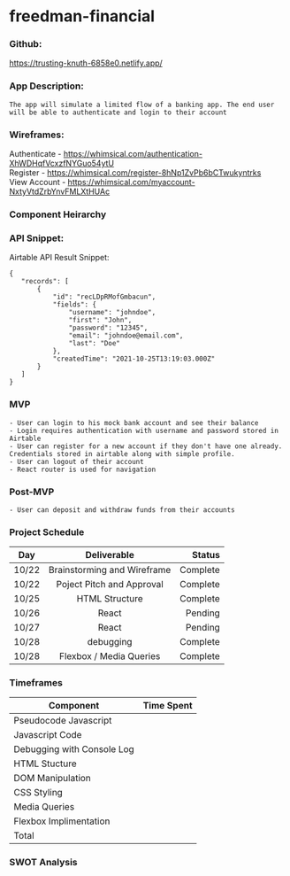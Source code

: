 # freedman-financial

### Github: 
<https://trusting-knuth-6858e0.netlify.app/>    
  
    
### App Description:
    The app will simulate a limited flow of a banking app. The end user will be able to authenticate and login to their account

    

### Wireframes:
Authenticate - <https://whimsical.com/authentication-XhWDHqfVcxzfNYGuo54ytU> <br>
Register - <https://whimsical.com/register-8hNp1ZvPb6bCTwukyntrks>  <br>
View Account - <https://whimsical.com/myaccount-NxtyVtdZrbYnvFMLXtHUAc> <br>

### Component Heirarchy

### API Snippet:
   Airtable API Result Snippet: 
 ``` 
{
    "records": [
        {
            "id": "recLDpRMofGmbacun",
            "fields": {
                "username": "johndoe",
                "first": "John",
                "password": "12345",
                "email": "johndoe@email.com",
                "last": "Doe"
            },
            "createdTime": "2021-10-25T13:19:03.000Z"
        }
    ]
}
 ``` 

### MVP
    - User can login to his mock bank account and see their balance
    - Login requires authentication with username and password stored in Airtable
    - User can register for a new account if they don't have one already. Credentials stored in airtable along with simple profile.
    - User can logout of their account
    - React router is used for navigation

### Post-MVP
    - User can deposit and withdraw funds from their accounts

### Project Schedule

| Day     | Deliverable          | Status  |
| ------------- |:-------------:| -----:|
|  10/22     | Brainstorming and Wireframe  | Complete |
|   10/22   | Poject Pitch and Approval  | Complete |
|   10/25   | HTML Structure      |   Complete |
|   10/26   | React | Pending |
|   10/27   | React | Pending |
|    10/28    | debugging      |   Complete |
|    10/28    | Flexbox / Media Queries      |    Complete | 

### Timeframes

| Component        | Time Spent       
| ------------- |:-------------:| 
| Pseudocode Javascript      |  | 
| Javascript Code      |       |  
| Debugging with Console Log |       |  
| HTML Stucture      | | 
| DOM Manipulation      |       |  
| CSS Styling |      |
| Media Queries |      |  
| Flexbox Implimentation      |  | 
| Total      |       |    

### SWOT Analysis